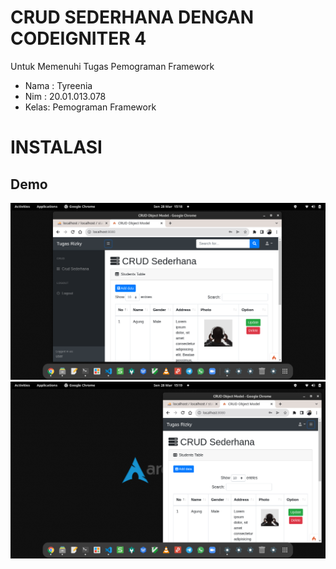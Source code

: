 # CRUD SEDERHANA DENGAN CODEIGNITER 4

<p>Untuk Memenuhi Tugas Pemograman Framework</p>
<ul>
  <li>Nama : Tyreenia</li>
  <li>Nim  : 20.01.013.078</li>
  <li>Kelas: Pemograman Framework  </li>
</ul>

# INSTALASI
 
 

## Demo

<img src="https://github.com/Rizky1408/crud_ci/blob/main/ss%20demo/1.png"> <br>
<img src="https://github.com/Rizky1408/crud_ci/blob/main/ss%20demo/2.png"> <br>
